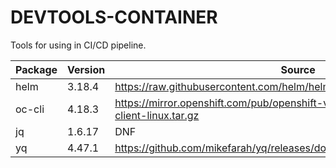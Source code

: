 DEVTOOLS-CONTAINER
===

Tools for using in CI/CD pipeline.

Package | Version | Source | Description
--- | --- | --- | ---
helm | 3.18.4 | https://raw.githubusercontent.com/helm/helm/main/scripts/get-helm-3 |
oc-cli | 4.18.3 | https://mirror.openshift.com/pub/openshift-v4/clients/ocp/4.18.3/openshift-client-linux.tar.gz |
jq | 1.6.17 | DNF |
yq | 4.47.1 | https://github.com/mikefarah/yq/releases/download/v4.47.1/yq_linux_amd64 | 